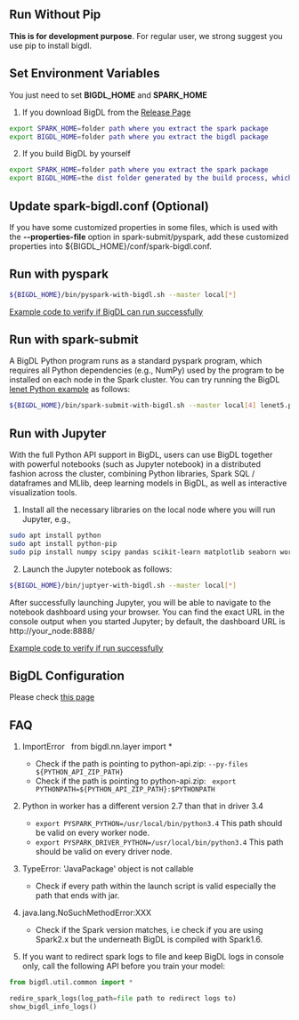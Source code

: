 ## Run Without Pip
**This is for development purpose**. For regular user, we strong suggest you use pip to install bigdl.

## Set Environment Variables
You just need to set **BIGDL_HOME** and **SPARK_HOME**

1. If you download BigDL from the [Release Page](../release-download.md)
```bash
export SPARK_HOME=folder path where you extract the spark package
export BIGDL_HOME=folder path where you extract the bigdl package
```

2. If you build BigDL by yourself
```bash
export SPARK_HOME=folder path where you extract the spark package
export BIGDL_HOME=the dist folder generated by the build process, which is under the top level of the source folder
```

## Update spark-bigdl.conf (Optional)
If you have some customized properties in some files, which is used with the **--properties-file** option
in spark-submit/pyspark, add these customized properties into ${BIGDL_HOME}/conf/spark-bigdl.conf.

## Run with pyspark
```bash
${BIGDL_HOME}/bin/pyspark-with-bigdl.sh --master local[*]
```

[Example code to verify if BigDL can run successfully](run-from-pip.md#code.verification)

## Run with spark-submit
A BigDL Python program runs as a standard pyspark program, which requires all Python dependencies
(e.g., NumPy) used by the program to be installed on each node in the Spark cluster. You can try
running the BigDL [lenet Python example](https://github.com/intel-analytics/BigDL/tree/master/pyspark/bigdl/models/lenet)
as follows:

```bash
${BIGDL_HOME}/bin/spark-submit-with-bigdl.sh --master local[4] lenet5.py
```

## Run with Jupyter
With the full Python API support in BigDL, users can use BigDL together with powerful notebooks
(such as Jupyter notebook) in a distributed fashion across the cluster, combining Python libraries,
Spark SQL / dataframes and MLlib, deep learning models in BigDL, as well as interactive
visualization tools.

1. Install all the necessary libraries on the local node where you will run Jupyter, e.g., 
```bash
sudo apt install python
sudo apt install python-pip
sudo pip install numpy scipy pandas scikit-learn matplotlib seaborn wordcloud
```

2. Launch the Jupyter notebook as follows:
```bash
${BIGDL_HOME}/bin/juptyer-with-bigdl.sh --master local[*]
```

After successfully launching Jupyter, you will be able to navigate to the notebook dashboard using
your browser. You can find the exact URL in the console output when you started Jupyter; by default,
the dashboard URL is http://your_node:8888/

[Example code to verify if run successfully](run-from-pip.md#code.verification)

## BigDL Configuration
Please check [this page](../ScalaUserGuide/configuration.md)

## FAQ
1. ImportError   from bigdl.nn.layer import *
    - Check if the path is pointing to python-api.zip: ```--py-files ${PYTHON_API_ZIP_PATH} ```
    - Check if the path is pointing to python-api.zip: ``` export PYTHONPATH=${PYTHON_API_ZIP_PATH}:$PYTHONPATH```

2. Python in worker has a different version 2.7 than that in driver 3.4
    - ```export PYSPARK_PYTHON=/usr/local/bin/python3.4```  This path should be valid on every worker node.
    - ```export PYSPARK_DRIVER_PYTHON=/usr/local/bin/python3.4```  This path should be valid on every driver node.
  
3. TypeError: 'JavaPackage' object is not callable
    - Check if every path within the launch script is valid especially the path that ends with jar.

4. java.lang.NoSuchMethodError:XXX
    - Check if the Spark version matches, i.e check if you are using Spark2.x but the underneath BigDL is compiled with Spark1.6.

5. If you want to redirect spark logs to file and keep BigDL logs in console only, call the following API before you train your model:
```python
from bigdl.util.common import *

redire_spark_logs(log_path=file path to redirect logs to)
show_bigdl_info_logs()
```